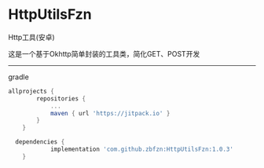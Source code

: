# HttpUtilsFzn
Http工具(安卓)

这是一个基于Okhttp简单封装的工具类，简化GET、POST开发  
****
gradle  
````gradle
allprojects {
		repositories {
			...
			maven { url 'https://jitpack.io' }
		}
	}
````
  
````gradle
  dependencies {
	        implementation 'com.github.zbfzn:HttpUtilsFzn:1.0.3'
	}
````
